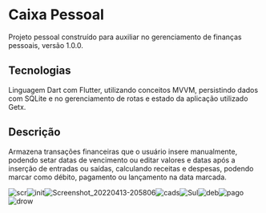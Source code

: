# Caixa Pessoal 
Projeto pessoal construído para auxiliar no gerenciamento de finanças pessoais, versão 1.0.0.
## Tecnologias
Linguagem Dart com Flutter, utilizando conceitos MVVM, persistindo dados com SQLite e no gerenciamento de rotas e estado da aplicação utilizado Getx.  
## Descrição
Armazena transações financeiras que o usuário insere manualmente, podendo setar datas de vencimento ou editar valores e datas após a inserção de entradas ou saídas, calculando receitas e despesas, podendo marcar como débito, pagamento ou lançamento na data marcada.

![scr](https://user-images.githubusercontent.com/64455494/163285588-4c617b83-9da4-451d-8458-5c39139fd07c.jpg)![init](https://user-images.githubusercontent.com/64455494/163285613-cd07f772-251b-408f-b483-22ee02be2d8f.jpg)![Screenshot_20220413-205806](https://user-images.githubusercontent.com/64455494/163288539-55bba725-38bd-415b-af06-e8833b79d0ae.jpg)![cads](https://user-images.githubusercontent.com/64455494/163285888-deb78bb5-f824-4360-955c-c936cec93ac2.jpg)![Sul](https://user-images.githubusercontent.com/64455494/163288260-001644cb-ee18-4770-860e-8508d4951d9f.jpg)![deb](https://user-images.githubusercontent.com/64455494/163285890-34d40a15-968f-4700-8db8-ff40932471c9.jpg)![pago](https://user-images.githubusercontent.com/64455494/163285749-6cc2298f-034e-46a4-8358-fab88a92e687.jpg)![drow](https://user-images.githubusercontent.com/64455494/163285891-21977d88-3054-4d4d-8226-09b7407d5d94.jpg)


